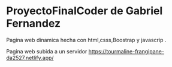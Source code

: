 # ProyectoFinalCoder de Gabriel Fernandez 

Pagina web dinamica hecha con html,csss,Boostrap y javascrip . 

Pagina web subida a un servidor https://tourmaline-frangipane-da2527.netlify.app/
